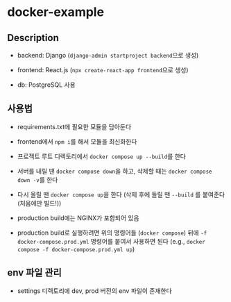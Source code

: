 # docker-example

## Description

- backend: Django (`django-admin startproject backend`으로 생성)

- frontend: React.js (`npx create-react-app frontend`으로 생성)

- db: PostgreSQL 사용

## 사용법

- requirements.txt에 필요한 모듈을 담아둔다

- frontend에서 `npm i`를 해서 모듈을 최신화한다

- 프로젝트 루트 디렉토리에서 `docker compose up --build`를 한다

- 서버를 내릴 땐 `docker compose down`을 하고, 삭제할 때는 `docker compose down -v`를 한다

- 다시 올릴 땐 `docker compose up`을 한다 (삭제 후에 돌릴 땐 `--build` 를 붙여준다 (처음에만 빌드!))

- production build에는 NGINX가 포함되어 있음

- production build로 실행하려면 위의 명령어들 (`docker compose`) 뒤에 `-f docker-compose.prod.yml` 명령어를 붙여서 사용하면 된다 (e.g., `docker compose -f docker-compose.prod.yml up`)

## env 파일 관리

- settings 디렉토리에 dev, prod 버전의 env 파일이 존재한다
